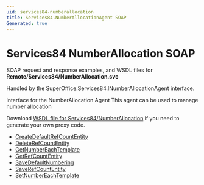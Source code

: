 ```yaml
---
uid: services84-numberallocation
title: Services84.NumberAllocationAgent SOAP
Generated: true
---
```


# Services84 NumberAllocation SOAP

SOAP request and response examples, and WSDL files for **Remote/Services84/NumberAllocation.svc**

Handled by the <see cref="T:SuperOffice.Services84.INumberAllocationAgent">SuperOffice.Services84.INumberAllocationAgent</see> interface.

Interface for the NumberAllocation Agent
This agent can be used to manage number allocation

Download [WSDL file for Services84/NumberAllocation](../Services84-NumberAllocation.md) if you need to generate your own proxy code.

* [CreateDefaultRefCountEntity](CreateDefaultRefCountEntity.md)
* [DeleteRefCountEntity](DeleteRefCountEntity.md)
* [GetNumberEachTemplate](GetNumberEachTemplate.md)
* [GetRefCountEntity](GetRefCountEntity.md)
* [SaveDefaultNumbering](SaveDefaultNumbering.md)
* [SaveRefCountEntity](SaveRefCountEntity.md)
* [SetNumberEachTemplate](SetNumberEachTemplate.md)

